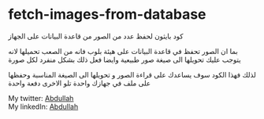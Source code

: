 # fetch-images-from-database
كود بايثون لحفظ عدد من الصور من قاعدة البيانات على الجهاز



بما ان الصور تحفظ في قاعدة البيانات على هيئة بلوب فانه من الصعب تحميلها لانه يتوجب عليك تحويلها الى صيغة صور طبيعية وايضا فعل ذلك بشكل منفرد لكل صورة

لذلك فهذا الكود سوف يساعدك على قراءة الصور و تحويلها الى الصيغة المناسبة وحفظها على ملف في جهازك واحدة تلو الاخرى دفعة واحدة




My twitter: [Abdullah](https://twitter.com/Techn_new) <br>
My linkedIn: [Abdullah](https://www.linkedin.com/in/abdullah-fayez-158a00158)
